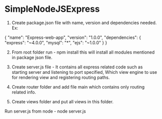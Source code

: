 # SimpleNodeJSExpress

1. Create package.json file with name, version and dependencies needed.
Ex:

{
  "name": "Express-web-app",
  "version": "1.0.0",
  "dependencies":
  {
    "express": "~4.0.0",
    "mysql": "*",
    "ejs": "~1.0.0"
  }
}

2. From root folder run -  npm install
this will install all modules mentioned in package json file.

3. Create server.js file - It contains all express related code such as starting server and listening to port specified, Which view engine to use for rendering view and registering routing paths.
4. Create router folder and add file main which contains only routing related info.
5. Create views folder and put all views in this folder.

Run server.js from node -  node server.js
